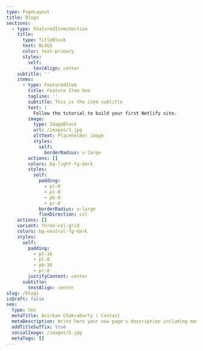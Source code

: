 ```yaml
---
type: PageLayout
title: Blogs
sections:
  - type: FeaturedItemsSection
    title:
      type: TitleBlock
      text: BLOGS
      color: text-primary
      styles:
        self:
          textAlign: center
    subtitle: ''
    items:
      - type: FeaturedItem
        title: Feature Item One
        tagline: ''
        subtitle: This is the item subtitle
        text: |
          Follow the tutorial to build your first Netlify site.
        image:
          type: ImageBlock
          url: /images/1.jpg
          altText: Placeholder image
          styles:
            self:
              borderRadius: x-large
        actions: []
        colors: bg-light-fg-dark
        styles:
          self:
            padding:
              - pt-8
              - pl-8
              - pb-8
              - pr-8
            borderRadius: x-large
            flexDirection: col
    actions: []
    variant: three-col-grid
    colors: bg-neutral-fg-dark
    styles:
      self:
        padding:
          - pt-16
          - pl-8
          - pb-16
          - pr-8
        justifyContent: center
      subtitle:
        textAlign: center
slug: /blogs
isDraft: false
seo:
  type: Seo
  metaTitle: Anirban Chakraborty | Contact
  metaDescription: Write here your new page's description including most relevant keywords.
  addTitleSuffix: true
  socialImage: /images/5.jpg
  metaTags: []
---
```

